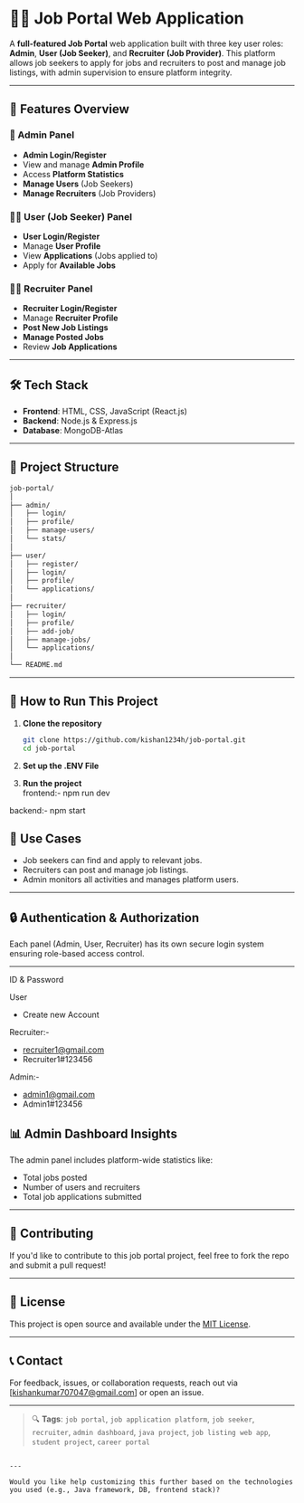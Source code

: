 
# 🧑‍💼 Job Portal Web Application

A **full-featured Job Portal** web application built with three key user roles: **Admin**, **User (Job Seeker)**, and **Recruiter (Job Provider)**. This platform allows job seekers to apply for jobs and recruiters to post and manage job listings, with admin supervision to ensure platform integrity.

---

## 🚀 Features Overview

### 🔐 Admin Panel
- **Admin Login/Register**
- View and manage **Admin Profile**
- Access **Platform Statistics**
- **Manage Users** (Job Seekers)
- **Manage Recruiters** (Job Providers)

### 👨‍💻 User (Job Seeker) Panel
- **User Login/Register**
- Manage **User Profile**
- View **Applications** (Jobs applied to)
- Apply for **Available Jobs**

### 🧑‍💼 Recruiter Panel
- **Recruiter Login/Register**
- Manage **Recruiter Profile**
- **Post New Job Listings**
- **Manage Posted Jobs**
- Review **Job Applications**

---

## 🛠️ Tech Stack

- **Frontend**: HTML, CSS, JavaScript (React.js)
- **Backend**: Node.js & Express.js
- **Database**: MongoDB-Atlas

---

## 📁 Project Structure

```bash
job-portal/
│
├── admin/
│   ├── login/
│   ├── profile/
│   ├── manage-users/
│   └── stats/
│
├── user/
│   ├── register/
│   ├── login/
│   ├── profile/
│   └── applications/
│
├── recruiter/
│   ├── login/
│   ├── profile/
│   ├── add-job/
│   ├── manage-jobs/
│   └── applications/
│
└── README.md
```

---

## 🔑 How to Run This Project

1. **Clone the repository**
   ```bash
   git clone https://github.com/kishan1234h/job-portal.git
   cd job-portal
   ```

2. **Set up the .ENV File**  
   

3. **Run the project**  
   frontend:-
    npm run dev

  backend:-
    npm start



## 🎯 Use Cases

- Job seekers can find and apply to relevant jobs.
- Recruiters can post and manage job listings.
- Admin monitors all activities and manages platform users.

---

## 🔒 Authentication & Authorization

Each panel (Admin, User, Recruiter) has its own secure login system ensuring role-based access control.

---

ID & Password

User 
  - Create new Account

Recruiter:-
  - recruiter1@gmail.com
  - Recruiter1#123456

Admin:-
  - admin1@gmail.com
  - Admin1#123456

## 📊 Admin Dashboard Insights

The admin panel includes platform-wide statistics like:
- Total jobs posted
- Number of users and recruiters
- Total job applications submitted

---

## 📢 Contributing

If you'd like to contribute to this job portal project, feel free to fork the repo and submit a pull request!

---

## 📃 License

This project is open source and available under the [MIT License](LICENSE).

---

## 📞 Contact

For feedback, issues, or collaboration requests, reach out via [kishankumar707047@gmail.com] or open an issue.

---

> 🔍 **Tags**: `job portal`, `job application platform`, `job seeker`, `recruiter`, `admin dashboard`, `java project`, `job listing web app`, `student project`, `career portal`
```

---

Would you like help customizing this further based on the technologies you used (e.g., Java framework, DB, frontend stack)?
